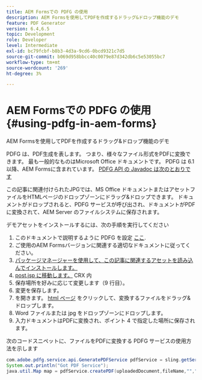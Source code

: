 ```yaml
---
title: AEM Formsでの PDFG の使用
description: AEM Formsを使用してPDFを作成するドラッグ&ドロップ機能のデモ
feature: PDF Generator
version: 6.4,6.5
topic: Development
role: Developer
level: Intermediate
exl-id: bc79fcbf-b8b3-4d3a-9cd6-0bcd9321c7d5
source-git-commit: b069d958bbcc40c0079e87d342db6c5e53055bc7
workflow-type: tm+mt
source-wordcount: '269'
ht-degree: 3%

---
```


# AEM Formsでの PDFG の使用{#using-pdfg-in-aem-forms}

AEM Formsを使用してPDFを作成するドラッグ&amp;ドロップ機能のデモ

PDFG は、PDF生成を表します。 つまり、様々なファイル形式をPDFに変換できます。 最も一般的なものはMicrosoft Office ドキュメントです。 PDFG は 6.1 以降、AEM Formsに含まれています。
[PDFG API の Javadoc は次のとおりです](https://www.adobe.io/experience-manager/reference-materials/6-5/forms/javadocs/index.html?com/adobe/fd/output/api/OutputService.html)

この記事に関連付けられたJPGでは、MS Office ドキュメントまたはアセットファイルをHTMLページのドロップゾーンにドラッグ&amp;ドロップできます。 ドキュメントがドロップされると、PDFG サービスが呼び出され、ドキュメントがPDFに変換されて、AEM Server のファイルシステムに保存されます。

デモアセットをインストールするには、次の手順を実行してください

1. このドキュメントで説明するように PDFG を設定 [ここ](https://helpx.adobe.com/jp/experience-manager/6-4/forms/using/install-configure-pdf-generator.html).
1. ご使用のAEM Formsバージョンに関連する適切なドキュメントに従ってください。
1. [パッケージマネージャーを使用して、この記事に関連するアセットを読み込んでインストールします。](assets/createpdfgdemov2.zip)
1. [post.jsp に移動します。](http://localhost:4502/apps/AemFormsSamples/components/createPDF/POST.jsp) CRX 内
1. 保存場所を好みに応じて変更します（9 行目）。
1. 変更を保存します。
1. を開きます。 [html ページ](http://localhost:4502/content/DocumentServices/CreatePDFG.html) をクリックして、変換するファイルをドラッグ&amp;ドロップします。
1. Word ファイルまたは jpg をドロップゾーンにドロップします。
1. 入力ドキュメントはPDFに変換され、ポイント 4 で指定した場所に保存されます。

次のコードスニペットに、ファイルをPDFに変換する PDFG サービスの使用方法を示します

```java
com.adobe.pdfg.service.api.GeneratePDFService pdfService = sling.getService(com.adobe.pdfg.service.api.GeneratePDFService.class);
System.out.println("Got PDF Service");
java.util.Map map = pdfService.createPDF(uploadedDocument,fileName,"","Standard","No Security", null, null);
```
